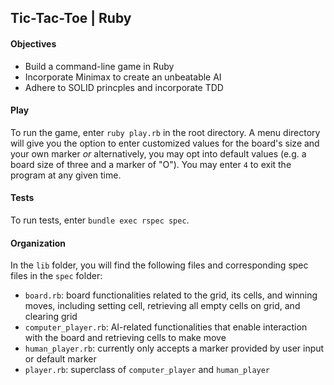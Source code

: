 ## Tic-Tac-Toe | Ruby

#### Objectives
* Build a command-line game in Ruby
* Incorporate Minimax to create an unbeatable AI
* Adhere to SOLID princples and incorporate TDD

#### Play
To run the game, enter `ruby play.rb` in the root directory. A menu directory will give you the option to enter customized values for the board's size and your own marker _or_ alternatively, you may opt into default values (e.g. a board size of three and a marker of "O"). You may enter `4` to exit the program at any given time. 

#### Tests
To run tests, enter `bundle exec rspec spec`.

#### Organization
In the `lib` folder, you will find the following files and corresponding spec files in the `spec` folder:
* `board.rb`: board functionalities related to the grid, its cells, and winning moves, including setting cell, retrieving all empty cells on grid, and clearing grid 
* `computer_player.rb`: AI-related functionalities that enable interaction with the board and retrieving cells to make move
* `human_player.rb`: currently only accepts a marker provided by user input or default marker 
* `player.rb`: superclass of `computer_player` and `human_player`

